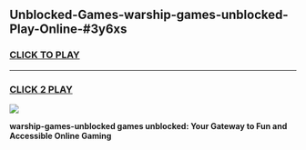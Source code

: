
## Unblocked-Games-warship-games-unblocked-Play-Online-#3y6xs
<h3>
<a href="https://premium.freeplayer.one?title=warship-games-unblocked&ref=27F">CLICK TO PLAY</a></h3>
<hr>

<h3>
<a href="https://premium.freeplayer.one?title=warship-games-unblocked&ref=27F">CLICK 2 PLAY</a>
  
</h3>

<a href="https://premium.freeplayer.one?title=warship-games-unblocked&ref=27F"><img src="https://clearcache.store/games.png"></a>


**warship-games-unblocked games unblocked: Your Gateway to Fun and Accessible Online Gaming**
